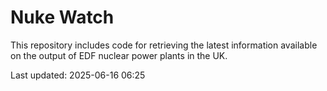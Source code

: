 # Nuke Watch

This repository includes code for retrieving the latest information available on the output of EDF nuclear power plants in the UK.

Last updated: 2025-06-16 06:25